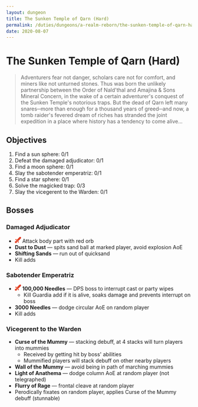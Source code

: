 ```yaml
---
layout: dungeon
title: The Sunken Temple of Qarn (Hard)
permalink: /duties/dungeons/a-realm-reborn/the-sunken-temple-of-qarn-hard
date: 2020-08-07
---
```


# The Sunken Temple of Qarn (Hard)

> Adventurers fear not danger, scholars care not for comfort, and miners like not unturned stones. Thus was born the unlikely partnership between the Order of Nald'thal and Amajina & Sons Mineral Concern, in the wake of a certain adventurer's conquest of the Sunken Temple's notorious traps. But the dead of Qarn left many snares─more than enough for a thousand years of greed─and now, a tomb raider's fevered dream of riches has stranded the joint expedition in a place where history has a tendency to come alive...

## Objectives

1. Find a sun sphere: 0/1
2. Defeat the damaged adjudicator: 0/1
3. Find a moon sphere: 0/1
4. Slay the sabotender emperatriz: 0/1
5. Find a star sphere: 0/1
6. Solve the magicked trap: 0/3
7. Slay the vicegerent to the Warden: 0/1

## Bosses

### Damaged Adjudicator

- ![](/assets/icons/role-dps.png) Attack body part with red orb
- **Dust to Dust** — spits sand ball at marked player, avoid explosion AoE
- **Shifting Sands** — run out of quicksand
- Kill adds

### Sabotender Emperatriz

- ![](/assets/icons/role-dps.png) **100,000 Needles** — DPS boss to interrupt cast or party wipes
  - Kill Guardia add if it is alive, soaks damage and prevents interrupt on boss
- **3000 Needles** — dodge circular AoE on random player
- Kill adds

### Vicegerent to the Warden

- **Curse of the Mummy** — stacking debuff, at 4 stacks will turn players into mummies
  - Received by getting hit by boss' abilities
  - Mummified players will stack debuff on other nearby players
- **Wall of the Mummy** — avoid being in path of marching mummies
- **Light of Anathema** — dodge column AoE at random player (not telegraphed)
- **Flurry of Rage** — frontal cleave at random player
- Perodically fixates on random player, applies Curse of the Mummy debuff (stunnable)
